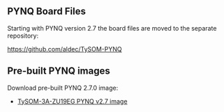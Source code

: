 ## PYNQ Board Files

Starting with PYNQ version 2.7 the board files are moved to the separate repository: 

https://github.com/aldec/TySOM-PYNQ


## Pre-built PYNQ images

Download pre-built PYNQ 2.7.0 image:
- [TySOM-3A-ZU19EG PYNQ v2.7 image](https://github.com/aldec/TySOM-PYNQ/releases/download/2.7/tysom3a_v2.7.0.img.7z)

